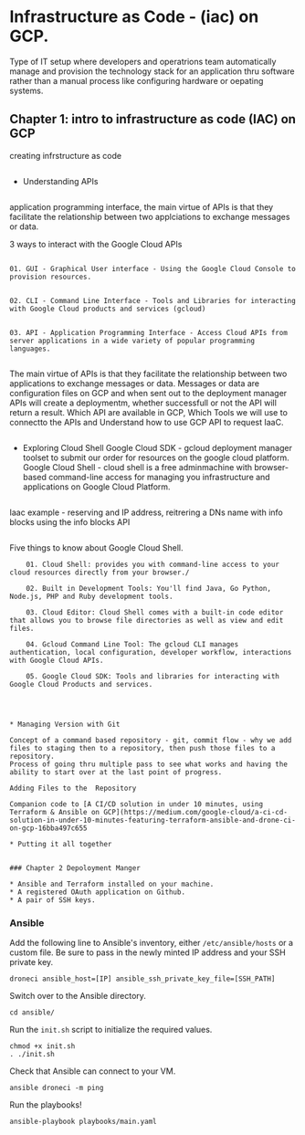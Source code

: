 # Infrastructure as Code - (iac) on GCP. 

Type of IT setup where developers and operatrions team automatically manage and provision the technology stack for an application
thru software rather than a manual process like configuring hardware or oepating systems.

## Chapter 1: intro to infrastructure as code (IAC) on GCP

creating infrstructure as code
```
```
* Understanding APIs
```
```
application programming interface, the main virtue of APIs is that they facilitate the relationship between two applciations to exchange messages or data.

3 ways to interact with the Google Cloud APIs
```
```
    01. GUI - Graphical User interface - Using the Google Cloud Console to provision resources.
```
```
    02. CLI - Command Line Interface - Tools and Libraries for interacting with Google Cloud products and services (gcloud)
```
```
    03. API - Application Programming Interface - Access Cloud APIs from server applications in a wide variety of popular programming languages.
```
```
The main virtue of APIs is that they facilitate the relationship between two applications to exchange messages or data. 
Messages or data are configuration files on GCP and when sent out to the deployment manager APIs will create a deploymentm, whether successfull or not the API will return a result. 
Which API are available in GCP, Which Tools we will use to connectto the APIs and Understand how to use GCP API to request IaaC. 
```
```
* Exploring Cloud Shell
Google Cloud SDK - gcloud deployment manager toolset to submit our order for resources on the google cloud platform.
Google Cloud Shell - cloud shell is a free adminmachine with browser-based command-line access for managing you 
infrastructure and applications on Google Cloud Platform. 
```
```
Iaac example - reserving and IP address, reitrering a DNs name with info blocks using the info blocks API
```
```
Five things to know about Google Cloud Shell.
```
    01. Cloud Shell: provides you with command-line access to your cloud resources directly from your browser./
```
```
    02. Built in Development Tools: You'll find Java, Go Python, Node.js, PHP and Ruby development tools.
```
```
    03. Cloud Editor: Cloud Shell comes with a built-in code editor that allows you to browse file directories as well as view and edit files. 
```
```
    04. Gcloud Command Line Tool: The gcloud CLI manages authentication, local configuration, developer workflow, interactions with Google Cloud APIs. 
```
```
    05. Google Cloud SDK: Tools and libraries for interacting with Google Cloud Products and services.
```
```



* Managing Version with Git
```
```
Concept of a command based repository - git, commit flow - why we add files to staging then to a repository, then push those files to a repository. 
Process of going thru multiple pass to see what works and having the ability to start over at the last point of progress. 
```
```
Adding Files to the  Repository

Companion code to [A CI/CD solution in under 10 minutes, using Terraform & Ansible on GCP](https://medium.com/google-cloud/a-ci-cd-solution-in-under-10-minutes-featuring-terraform-ansible-and-drone-ci-on-gcp-16bba497c655

* Putting it all together
```
```

### Chapter 2 Depoloyment Manger 

* Ansible and Terraform installed on your machine.
* A registered OAuth application on Github.
* A pair of SSH keys.

```

### Ansible

Add the following line to Ansible's inventory, either `/etc/ansible/hosts` or a custom file. Be sure to pass in the newly minted IP address and your SSH private key.
```
droneci ansible_host=[IP] ansible_ssh_private_key_file=[SSH_PATH]
```

Switch over to the Ansible directory.
```
cd ansible/
```
Run the `init.sh` script to initialize the required values.
```
chmod +x init.sh
. ./init.sh
```
Check that Ansible can connect to your VM.
```
ansible droneci -m ping
```
Run the playbooks!
```
ansible-playbook playbooks/main.yaml
```




